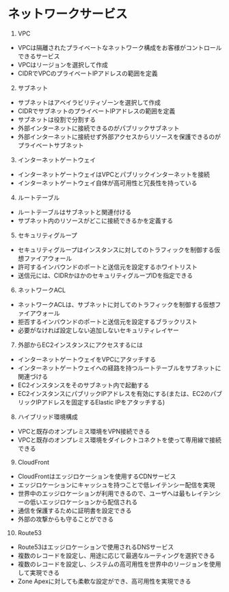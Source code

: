 # ネットワークサービス

1. VPC
  - VPCは隔離されたプライベートなネットワーク構成をお客様がコントロールできるサービス
  - VPCはリージョンを選択して作成
  - CIDRでVPCのプライベートIPアドレスの範囲を定義

2. サブネット
  - サブネットはアベイラビリティゾーンを選択して作成
  - CIDRでサブネットのプライベートIPアドレスの範囲を定義
  - サブネットは役割で分割する
  - 外部インターネットに接続できるのがパブリックサブネット
  - 外部インターネットに接続せず外部アクセスからリソースを保護できるのがプライベートサブネット

3. インターネットゲートウェイ
  - インターネットゲートウェイはVPCとパブリックインターネットを接続
  - インターネットゲートウェイ自体が高可用性と冗長性を持っている

4. ルートテーブル
  - ルートテーブルはサブネットと関連付ける
  - サブネット内のリソースがどこに接続できるかを定義する

5. セキュリティグループ
  - セキュリティグループはインスタンスに対してのトラフィックを制御する仮想ファイアウォール
  - 許可するインバウンドのポートと送信元を設定するホワイトリスト
  - 送信元には、CIDRかほかのセキュリティグループIDを指定できる

6. ネットワークACL
  - ネットワークACLは、サブネットに対してのトラフィックを制御する仮想ファイアウォール
  - 拒否するインバウンドのポートと送信元を設定するブラックリスト
  - 必要がなければ設定しない追加しないセキュリティレイヤー

7. 外部からEC2インスタンスにアクセスするには
  - インターネットゲートウェイをVPCにアタッチする
  - インターネットゲートウェイへの経路を持つルートテーブルをサブネットに関連づける
  - EC2インスタンスをそのサブネット内で起動する
  - EC2インスタンスにパブリックIPアドレスを有効にする(または、EC2のパブリックIPアドレスを固定するElastic IPをアタッチする)

8. ハイブリッド環境構成
  - VPCと既存のオンプレミス環境をVPN接続できる
  - VPCと既存のオンプレミス環境をダイレクトコネクトを使って専用線で接続できる

9. CloudFront
  - CloudFrontはエッジロケーションを使用するCDNサービス
  - エッジロケーションにキャッシュを持つことで低レイテンシー配信を実現
  - 世界中のエッジロケーションが利用できるので、ユーザへは最もレイテンシーの低いエッジロケーションから配信される
  - 通信を保護するために証明書を設定できる
  - 外部の攻撃からも守ることができる

10. Route53
  - Route53はエッジロケーションで使用されるDNSサービス
  - 複数のレコードを設定し、用途に応じて最適なルーティングを選択できる
  - 複数のレコードを設定し、システムの高可用性を世界中のリージョンを使用して実現できる
  - Zone Apexに対しても柔軟な設定ができ、高可用性を実現できる